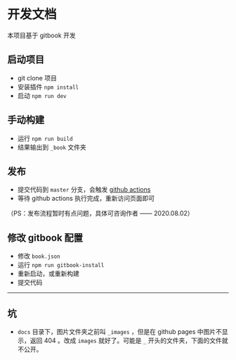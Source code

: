 # 开发文档

本项目基于 gitbook 开发

## 启动项目

- git clone 项目
- 安装插件 `npm install`
- 启动 `npm run dev`

## 手动构建

- 运行 `npm run build`
- 结果输出到 `_book` 文件夹

## 发布

- 提交代码到 `master` 分支，会触发 [github actions](https://github.com/wangeditor-team/wangeditor-usege-doc/actions)
- 等待 github actions 执行完成，重新访问页面即可

（PS：发布流程暂时有点问题，具体可咨询作者 —— 2020.08.02）

## 修改 gitbook 配置

- 修改 `book.json`
- 运行 `npm run gitbook-install`
- 重新启动，或重新构建
- 提交代码

------

## 坑

- `docs` 目录下，图片文件夹之前叫 `_images` ，但是在 github pages 中图片不显示，返回 404 。改成 `images` 就好了。可能是 `_` 开头的文件夹，下面的文件就不公开。
